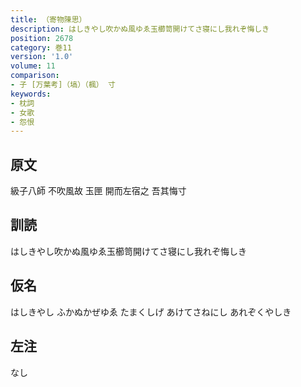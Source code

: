 ```yaml
---
title: （寄物陳思）
description: はしきやし吹かぬ風ゆゑ玉櫛笥開けてさ寝にし我れぞ悔しき
position: 2678
category: 巻11
version: '1.0'
volume: 11
comparison:
- 子 [万葉考]（塙）（楓） 寸
keywords:
- 枕詞
- 女歌
- 怨恨
---
```


## 原文

級子八師 不吹風故 玉匣 開而左宿之 吾其悔寸

## 訓読

はしきやし吹かぬ風ゆゑ玉櫛笥開けてさ寝にし我れぞ悔しき

## 仮名

はしきやし ふかぬかぜゆゑ たまくしげ あけてさねにし あれぞくやしき

## 左注

なし
